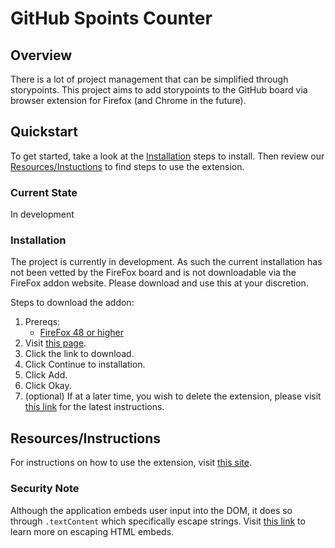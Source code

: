 # GitHub Spoints Counter

## Overview

There is a lot of project management that can be simplified through storypoints. This project aims to add storypoints to the GitHub board via browser extension for Firefox (and Chrome in the future).

## Quickstart

To get started, take a look at the [Installation](#installation) steps to install. Then review our [Resources/Instuctions](#resourcesinstructions) to find steps to use the extension.

### Current State

In development

### Installation

The project is currently in development. As such the current installation has not been vetted by the FireFox board and is not downloadable via the FireFox addon website. Please download and use this at your discretion.

Steps to download the addon:

1. Prereqs:
   - [FireFox 48 or higher](https://www.mozilla.org/en-US/firefox/new/)
2. Visit [this page](https://100automations.github.io/github-spoints-counter/#download).
3. Click the link to download.
4. Click Continue to installation.
5. Click Add.
6. Click Okay.
7. (optional) If at a later time, you wish to delete the extension, please visit [this link](https://support.mozilla.org/en-US/kb/disable-or-remove-add-ons#w_removing-extensions) for the latest instructions.

## Resources/Instructions

For instructions on how to use the extension, visit [this site](https://100automations.github.io/github-story-points-calculator/#steps).

### Security Note

Although the application embeds user input into the DOM, it does so through `.textContent` which specifically escape strings. Visit [this link](https://developer.mozilla.org/en-US/docs/Mozilla/Add-ons/WebExtensions/Safely_inserting_external_content_into_a_page#dom_node_creation_methods) to learn more on escaping HTML embeds.

